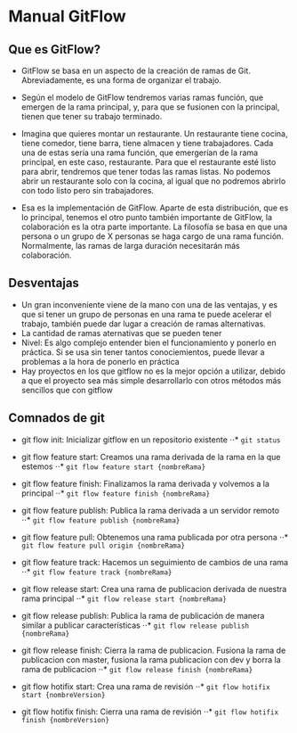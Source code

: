 # Manual GitFlow

## Que es GitFlow?
- GitFlow se basa en un aspecto de la creación de ramas de Git. Abreviadamente, es una forma de organizar el trabajo.   
- Según el modelo de GitFlow tendremos varias ramas función, que emergen de la rama principal, y, para que se fusionen con la principal, tienen que tener su trabajo terminado.


- Imagina que quieres montar un restaurante. Un restaurante tiene cocina, tiene comedor, tiene barra, tiene almacen y tiene trabajadores. Cada una de estas sería una rama función, que emergerían de la rama principal, en este caso, restaurante.
Para que el restaurante esté listo para abrir, tendremos que tener todas las ramas listas. No podemos abrir un restaurante solo con la cocina, al igual que no podremos abrirlo con todo listo pero sin trabajadores.

- Esa es la implementación de GitFlow. Aparte de esta distribución, que es lo principal, tenemos el otro punto también importante de GitFlow, la colaboración es la otra parte importante. La filosofía se basa en que una persona o un grupo de X personas se haga cargo de una rama función. Normalmente, las ramas de larga duración necesitarán más colaboración.


## Desventajas
- Un gran inconveniente viene de la mano con una de las ventajas, y es que si tener un grupo de personas en una rama te puede acelerar el trabajo, también puede dar lugar a creación de ramas alternativas.
- La cantidad de ramas aternativas que se pueden tener
- Nivel: Es algo complejo entender bien el funcionamiento y ponerlo en práctica. Si se usa sin tener tantos conociemientos, puede llevar a problemas a la hora de ponerlo en práctica
- Hay proyectos en los que gitflow no es la mejor opción a utilizar, debido a que el proyecto sea más simple desarrollarlo con otros métodos más sencillos que con gitflow


## Comnados de git

- git flow init: Inicializar gitflow en un repositorio existente
⋅⋅* ``` git status ```

- git flow feature start: Creamos una rama derivada de la rama en la que estemos
⋅⋅* ``` git flow feature start {nombreRama} ```

- git flow feature finish: Finalizamos la rama derivada y volvemos a la principal
⋅⋅* ``` git flow feature finish {nombreRama} ```

- git flow feature publish: Publica la rama derivada a un servidor remoto
⋅⋅* ``` git flow feature publish {nombreRama} ```

- git flow feature pull: Obtenemos una rama publicada por otra persona
⋅⋅* ``` git flow feature pull origin {nombreRama} ```

- git flow feature track: Hacemos un seguimiento de cambios de una rama
⋅⋅* ``` git flow feature track {nombreRama} ```

- git flow release start: Crea una rama de publicacion derivada de nuestra rama principal
⋅⋅* ``` git flow release start {nombreRama} ```

- git flow release publish: Publica la rama de publicación de manera similar a publicar características
⋅⋅* ``` git flow release publish {nombreRama} ```

- git flow release finish: Cierra la rama de publicacion. Fusiona la rama de publicacion con master, fusiona la rama publicacion con dev y borra la rama de publicacion
⋅⋅* ``` git flow release finish {nombreRama} ```

- git flow hotifix start: Crea una rama de revisión
⋅⋅* ``` git flow hotifix start {nombreVersion} ```

- git flow hotifix finish: Cierra una rama de revisión
⋅⋅* ``` git flow hotifix finish {nombreVersion} ```
